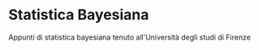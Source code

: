 # Statistica Bayesiana

Appunti di statistica bayesiana tenuto all'Università degli studi di Firenze
